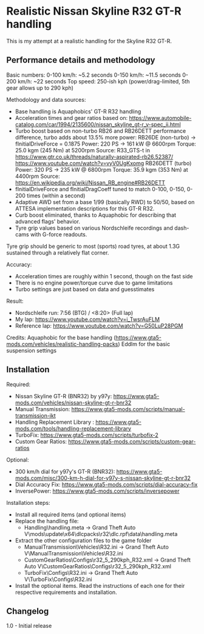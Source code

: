 # Realistic Nissan Skyline R32 GT-R handling

This is my attempt at a realistic handling for the Skyline R32 GT-R.

## Performance details and methodology

Basic numbers:
0-100 km/h: ~5.2 seconds
0-150 km/h: ~11.5 seconds
0-200 km/h: ~22 seconds
Top speed: 250-ish kph (power/drag-limited, 5th gear allows up to 290 kph)

Methodology and data sources:
- Base handling is Aquaphobics' GT-R R32 handling
- Acceleration times and gear ratios based on: https://www.automobile-catalog.com/car/1994/2135600/nissan_skyline_gt-r_v-spec_ii.html
- Turbo boost based on non-turbo RB26 and RB26DETT performance difference, turbo adds about 13.5% more power: 
    RB26DE (non-turbo) -> fInitialDriveForce = 0.1875
        Power: 220 PS -> 161 kW @ 6600rpm
        Torque: 25.0 kgm (245 Nm) at 5200rpm
        Source: R33_GTS-t in https://www.gtr.co.uk/threads/naturally-aspirated-rb26.52387/
        https://www.youtube.com/watch?v=vyV0UgKxomg
    RB26DETT (turbo)
        Power: 320 PS -> 235 kW @ 6800rpm
        Torque: 35.9 kgm (353 Nm) at 4400rpm
        Source: https://en.wikipedia.org/wiki/Nissan_RB_engine#RB26DETT
- fInitialDriveForce and fInitialDragCoeff tuned to match 0-100, 0-150, 0-200 times (within a second)
- Adaptive AWD set from a base 1/99 (basically RWD) to 50/50, based on ATTESA implementation descriptions for this GT-R R32.
- Curb boost eliminated, thanks to Aquaphobic for describing that advanced flags' behavior.
- Tyre grip values based on various Nordschleife recordings and dash-cams with G-force readouts.

Tyre grip should be generic to most (sports) road tyres, at about 1.3G sustained through a relatively flat corner.

Accuracy:
- Acceleration times are roughly within 1 second, though on the fast side
- There is no engine power/torque curve due to game limitations
- Turbo settings are just based on data and guesstimates

Result:
- Nordschleife run: 7:56 (BTG) / <8:20> (Full lap)
- My lap: https://www.youtube.com/watch?v=i_TwsrAuFLM
- Reference lap: https://www.youtube.com/watch?v=G50LuP28PGM

Credits:
Aquaphobic for the base handling (https://www.gta5-mods.com/vehicles/realistic-handling-packs)
Eddlm for the basic suspension settings

## Installation

Required:
- Nissan Skyline GT-R (BNR32) by y97y: https://www.gta5-mods.com/vehicles/nissan-skyline-gt-r-bnr32
- Manual Transmission: https://www.gta5-mods.com/scripts/manual-transmission-ikt
- Handling Replacement Library : https://www.gta5-mods.com/tools/handling-replacement-library
- TurboFix: https://www.gta5-mods.com/scripts/turbofix-2
- Custom Gear Ratios: https://www.gta5-mods.com/scripts/custom-gear-ratios

Optional:
- 300 km/h dial for y97y's GT-R (BNR32): https://www.gta5-mods.com/misc/300-km-h-dial-for-y97y-s-nissan-skyline-gt-r-bnr32
- Dial Accuracy Fix: https://www.gta5-mods.com/scripts/dial-accuracy-fix
- InversePower: https://www.gta5-mods.com/scripts/inversepower

Installation steps:
- Install all required items (and optional items)
- Replace the handling file:
    - Handling\handling.meta -> Grand Theft Auto V\mods\update\x64\dlcpacks\r32\dlc.rpf\data\handling.meta
- Extract the other configuration files to the game folder
    - ManualTransmission\Vehicles\R32.ini -> Grand Theft Auto V\ManualTransmission\Vehicles\R32.ini
    - CustomGearRatios\Configs\r32_5_290kph_R32.xml -> Grand Theft Auto V\CustomGearRatios\Configs\r32_5_290kph_R32.xml
    - TurboFix\Configs\R32.ini -> Grand Theft Auto V\TurboFix\Configs\R32.ini
- Install the optional items. Read the instructions of each one for their respective requirements and installation.

## Changelog

1.0 - Initial release
